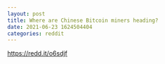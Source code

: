 ```yaml
--- 
layout: post 
title: Where are Chinese Bitcoin miners heading? 
date: 2021-06-23 1624504404 
categories: reddit 
--- 
```

https://redd.it/o6sdjf